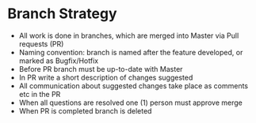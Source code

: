 # Branch Strategy
- All work is done in branches, which are merged into Master via Pull requests (PR)
- Naming convention: branch is named after the feature developed, or marked as Bugfix/Hotfix
- Before PR branch must be up-to-date with Master
- In PR write a short description of changes suggested
- All communication about suggested changes take place as comments etc in the PR
- When all questions are resolved one (1) person must approve merge
- When PR is completed branch is deleted
